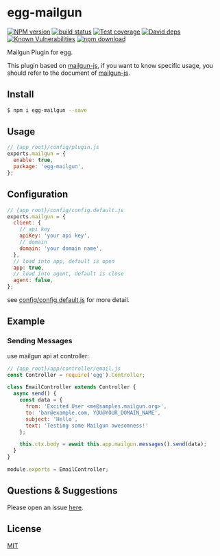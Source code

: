 # egg-mailgun

[![NPM version][npm-image]][npm-url]
[![build status][travis-image]][travis-url]
[![Test coverage][codecov-image]][codecov-url]
[![David deps][david-image]][david-url]
[![Known Vulnerabilities][snyk-image]][snyk-url]
[![npm download][download-image]][download-url]

[npm-image]: https://img.shields.io/npm/v/egg-mailgun.svg?style=flat-square
[npm-url]: https://npmjs.org/package/egg-mailgun
[travis-image]: https://img.shields.io/travis/HuangXiZhou/egg-mailgun.svg?style=flat-square
[travis-url]: https://travis-ci.org/HuangXiZhou/egg-mailgun
[codecov-image]: https://img.shields.io/codecov/c/github/HuangXiZhou/egg-mailgun.svg?style=flat-square
[codecov-url]: https://codecov.io/github/HuangXiZhou/egg-mailgun?branch=master
[david-image]: https://img.shields.io/david/HuangXiZhou/egg-mailgun.svg?style=flat-square
[david-url]: https://david-dm.org/HuangXiZhou/egg-mailgun
[snyk-image]: https://snyk.io/test/npm/egg-mailgun/badge.svg?style=flat-square
[snyk-url]: https://snyk.io/test/npm/egg-mailgun
[download-image]: https://img.shields.io/npm/dm/egg-mailgun.svg?style=flat-square
[download-url]: https://npmjs.org/package/egg-mailgun

Mailgun Plugin for egg.

This plugin based on [mailgun-js](https://github.com/bojand/mailgun-js), if you want to know specific usage, you should refer to the document of [mailgun-js](https://github.com/bojand/mailgun-js).

## Install

```bash
$ npm i egg-mailgun --save
```

## Usage

```js
// {app_root}/config/plugin.js
exports.mailgun = {
  enable: true,
  package: 'egg-mailgun',
};
```

## Configuration

```js
// {app_root}/config/config.default.js
exports.mailgun = {
  client: {
    // api key
    apiKey: 'your api key',
    // domain
    domain: 'your domain name',
  },
  // load into app, default is open
  app: true,
  // load into agent, default is close
  agent: false,
};
```

see [config/config.default.js](config/config.default.js) for more detail.

## Example

### Sending Messages

use mailgun api at controller:

```js
// {app_root}/app/controller/email.js
const Controller = require('egg').Controller;

class EmailController extends Controller {
  async send() {
    const data = {
      from: 'Excited User <me@samples.mailgun.org>',
      to: 'bar@example.com, YOU@YOUR_DOMAIN_NAME',
      subject: 'Hello',
      text: 'Testing some Mailgun awesomness!'
    };

    this.ctx.body = await this.app.mailgun.messages().send(data);
  }
}

module.exports = EmailController;
```

## Questions & Suggestions

Please open an issue [here](https://github.com/HuangXiZhou/egg/issues).

## License

[MIT](LICENSE)

